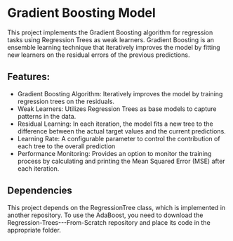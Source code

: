 # Gradient Boosting Model

This project implements the Gradient Boosting algorithm for regression tasks using Regression Trees as weak learners. Gradient Boosting is an ensemble learning technique that iteratively improves the model by fitting new learners on the residual errors of the previous predictions.

## Features:
- Gradient Boosting Algorithm: Iteratively improves the model by training regression trees on the residuals.
- Weak Learners: Utilizes Regression Trees as base models to capture patterns in the data.
- Residual Learning: In each iteration, the model fits a new tree to the difference between the actual target values and the current predictions.
- Learning Rate: A configurable parameter to control the contribution of each tree to the overall prediction
- Performance Monitoring: Provides an option to monitor the training process by calculating and printing the Mean Squared Error (MSE) after each iteration.

## Dependencies
This project depends on the RegressionTree class, which is implemented in another repository. To use the AdaBoost, you need to download the Regression-Trees---From-Scratch repository and place its code in the appropriate folder.
